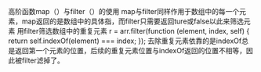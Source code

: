 高阶函数map（）与filter（）的使用
map与filter同样作用于数组中的每一个元素，map返回的是数组中的具体指，而filter只需要返回ture或false以此来筛选元素
用filter筛选数组中的重复元素
r = arr.filter(function (element, index, self) {
    return self.indexOf(element) === index;
});
去除重复元素依靠的是indexOf总是返回第一个元素的位置，后续的重复元素位置与indexOf返回的位置不相等，因此被filter滤掉了。
